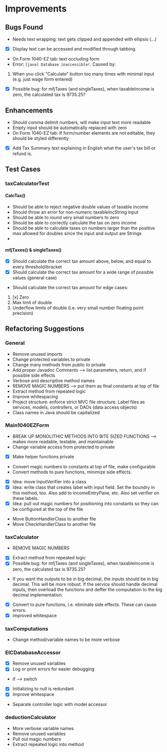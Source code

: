 # Improvements

## Bugs Found
- Needs text wrapping: text gets clipped and appended with ellipsis (...)
- [x] Display text can be accessed and modified through tabbing.
- On Form 1040-EZ tab: text occluding form
- Error: `[java] Database inaccessible!`. Caused by: 
 1. When you click "Calculate" button too many times with minimal input (e.g. just wage form entered)
- [x] Possible bug: for mfjTaxes (and singleTaxes), when taxableIncome is zero, the calculated tax is 9735.25? 

## Enhancements
- Should comma delimit numbers, will make input text more readable
- Empty input should be automatically replaced with zero
- On Form 1040-EZ tab: If form/number elements are not editable, they should be styled differently
- [x] Add Tax Summary text explaining in English what the user's tax bill or refund is. 

## Test Cases
### taxCalculatorTest
#### CalcTax()
- Should be able to reject negative double values of taxable income
- Should throw an error for non-numeric taxableIncString input
- Should be able to round very small numbers to zero
- Should be able to correctly calculate the tax on zero income
- Should be able to calculate taxes on numbers larger than the positive max allowed for doubles since the input and output are Strings
- 
#### mfjTaxes() & singleTaxes()
- [x] Should calculate the correct tax amount above, below, and equal to every threshold/bracket
- [x] Should calculate the correct tax amount for a wide range of possible values (general case)
- Should calculate the correct tax amount for edge cases: 
1. [x] Zero 
2. Max limit of double
3. Underflow limits of double (i.e. very small number floating point precision)

## Refactoring Suggestions
### General
- Remove unused imports
- Change protected variables to private
- Change many methods from public to private
- Add proper Javadoc Comments --> list parameters, return, and if possible side effects
- Verbose and descriptive method names
- REMOVE MAGIC NUMBERS --> put them as final constants at top of file
- Extract method from repeated logic
- Improve whitespacing
- Project structure: enforce strict MVC file structure. Label files as services, models, controllers, or DAOs (data access objects)
- Class names in Java should be capitalized

### Main1040EZForm
- BREAK UP MONOLITHIC METHODS INTO BITE SIZED FUNCTIONS --> makes more readable, testable, and maintainable
- Change variable access from protected to private
- [x] Make helper functions private
- Convert magic numbers to constants at top of file, make configurable
- Convert methods to pure functions, minimize side effects. 
- [x] Idea: move InputVerifier into a class
- [x] Idea: write class that creates label with input field. Set the boundry in this method, too. Also add to incomeEntryPane, etc. Also set verifier on these labels.
- [x] Idea: pull out magic numbers for positioning into constants so they can be configured at the top of the file
- Move ButtonHandlerClass to another file
- Move CheckHandlerClass to another file

### taxCalculator
- REMOVE MAGIC NUMBERS
- [x] Extract method from repeated logic
- [x] Possible bug: for mfjTaxes (and singleTaxes), when taxableIncome is zero, the calculated tax is 9735.25? 
- If you want the outputs to be in big decimal, the inputs should be in big decimal. This will be more robust. If the service should handle decimal inputs, then overload the functions and deffer the computation to the big decimal implementation.
- [x] Convert to pure functions, i.e. eliminate side effects. These can cause errors.
- [x] improved whitespace

### taxComputations
- Change method/variable names to be more verbose

### EICDatabaseAccessor
- [x] Remove unused variables
- [x] Log or print errors for easier debugging
- if --> switch
- [x] Initializing to null is redundant
- [x] Improve whitespace
- Separate controller logic with model accessor

### deductionCalculator
- More verbose variable names
- Remove unused variables
- Pull out magic numbers
- Extract repeated logic into method

